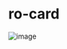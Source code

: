 # ro-card

![image](https://github.com/user-attachments/assets/c4f1bfd8-2b9a-4f91-8f53-8245af03f7b6)



